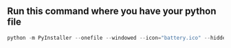 ## Run this command where you have your python file

```powershell
python -m PyInstaller --onefile --windowed --icon="battery.ico" --hidden-import "bs4" --hidden-import "lxml" --add-data "battery.ico;." main.py
```
